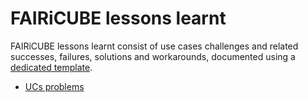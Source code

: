 # FAIRiCUBE lessons learnt

FAIRiCUBE lessons learnt consist of use cases challenges and related successes, failures, solutions and workarounds, documented using a [dedicated template](UCs-problems/UCs-problems.md).

- [UCs problems](UCs-problems/UCs-problems.md)
